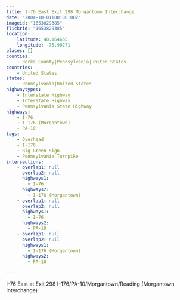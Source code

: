 ```yaml
---
title: I-76 East Exit 298 Morgantown Interchange
date: "2004-10-01T00:00:00Z"
imageid: "1653829385"
flickrid: "1653829385"
location:
    latitude: 40.164655
    longitude: -75.90271
places: []
counties:
    - Berks County|Pennsylvania|United States
countries:
    - United States
states:
    - Pennsylvania|United States
highwaytypes:
    - Interstate Highway
    - Interstate Highway
    - Pennsylvania State Highway
highways:
    - I-76
    - I-176 (Morgantown)
    - PA-10
tags:
    - Overhead
    - I-176
    - Big Green Sign
    - Pennsylvania Turnpike
intersections:
    - overlap1: null
      overlap2: null
      highways1:
        - I-76
      highways2:
        - I-176 (Morgantown)
    - overlap1: null
      overlap2: null
      highways1:
        - I-76
      highways2:
        - PA-10
    - overlap1: null
      overlap2: null
      highways1:
        - I-176 (Morgantown)
      highways2:
        - PA-10

---
```

I-76 East at Exit 298 I-176/PA-10/Morgantown/Reading (Morgantown Interchange)